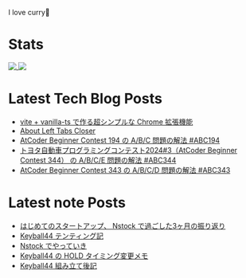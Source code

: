 I love curry🍛

# Stats

<a href="https://github.com/anuraghazra/github-readme-stats">
  <img align="top" src="https://github-readme-stats.vercel.app/api/?username=michimani&show_icons=true&title_color=fff&icon_color=8B949E&text_color=8B949E&bg_color=0D1117&hide_border=true" />
</a>
<a href="https://github.com/anuraghazra/github-readme-stats">
  <img align="top" src="https://github-readme-stats.vercel.app/api/top-langs/?username=michimani&title_color=fff&icon_color=8B949E&text_color=8B949E&bg_color=0D1117&hide_border=true&hide=html&layout=donut&langs_count=6" />
</a>

# Latest Tech Blog Posts
<!-- BLOG-POST-LIST:START -->
- [vite + vanilla-ts で作る超シンプルな Chrome 拡張機能](https://michimani.net/post/programming-simple-chrome-ex-with-vite-vanilla-ts/)
- [About Left Tabs Closer](https://michimani.net/projects/left-tabs-closer/about/)
- [AtCoder Beginner Contest 194 の A/B/C 問題の解法 #ABC194](https://michimani.net/post/programming-atcoder-beginner-contest-194-abc/)
- [トヨタ自動車プログラミングコンテスト2024#3（AtCoder Beginner Contest 344） の A/B/C/E 問題の解法 #ABC344](https://michimani.net/post/programming-atcoder-beginner-contest-344-abce/)
- [AtCoder Beginner Contest 343 の A/B/C/D 問題の解法 #ABC343](https://michimani.net/post/programming-atcoder-beginner-contest-343-abcd/)
<!-- BLOG-POST-LIST:END -->

# Latest note Posts
<!-- NOTE-POST-LIST:START -->
- [はじめてのスタートアップ、 Nstock で過ごした3ヶ月の振り返り](https://note.com/michimani/n/nf685943d3448)
- [Keyball44 テンティング記](https://note.com/michimani/n/n2cc8d0349fef)
- [Nstock でやっていき](https://note.com/michimani/n/n85003d953fb8)
- [Keyball44 の HOLD タイミング変更メモ](https://note.com/michimani/n/n25ecc32ab18b)
- [Keyball44 組み立て後記](https://note.com/michimani/n/na865f4f93b52)
<!-- NOTE-POST-LIST:END -->